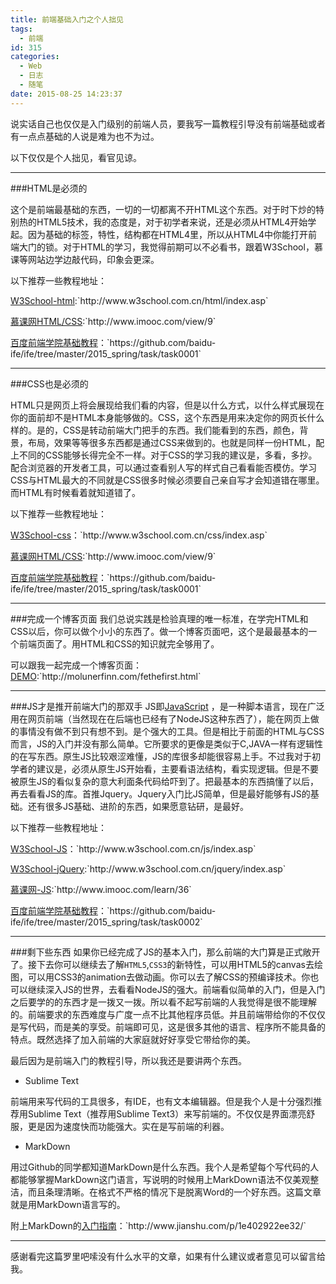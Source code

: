 ```yaml
---
title: 前端基础入门之个人拙见
tags:
  - 前端
id: 315
categories:
  - Web
  - 日志
  - 随笔
date: 2015-08-25 14:23:37
---
```


说实话自己也仅仅是入门级别的前端人员，要我写一篇教程引导没有前端基础或者有一点点基础的人说是难为也不为过。

以下仅仅是个人拙见，看官见谅。
<!--more-->
* * *

###HTML是必须的

这个是前端最基础的东西，一切的一切都离不开HTML这个东西。对于时下炒的特别热的HTML5技术，我的态度是，对于初学者来说，还是必须从HTML4开始学起。因为基础的标签，特性，结构都在HTML4里，所以从HTML4中你能打开前端大门的锁。对于HTML的学习，我觉得前期可以不必看书，跟着W3School，慕课等网站边学边敲代码，印象会更深。

以下推荐一些教程地址：

[W3School-html](http://www.w3school.com.cn/html/index.asp "http://www.w3school.com.cn/html/index.asp"):`http://www.w3school.com.cn/html/index.asp`

[慕课网HTML/CSS](http://www.imooc.com/view/9 "http://www.imooc.com/view/9"):`http://www.imooc.com/view/9`

[百度前端学院基础教程](https://github.com/baidu-ife/ife/tree/master/2015_spring/task/task0001 "https://github.com/baidu-ife/ife/tree/master/2015_spring/task/task0001")：`https://github.com/baidu-ife/ife/tree/master/2015_spring/task/task0001`

* * *

###CSS也是必须的

HTML只是网页上将会展现给我们看的内容，但是以什么方式，以什么样式展现在你的面前却不是HTML本身能够做的。CSS，这个东西是用来决定你的网页长什么样的。是的，CSS是转动前端大门把手的东西。我们能看到的东西，颜色，背景，布局，效果等等很多东西都是通过CSS来做到的。也就是同样一份HTML，配上不同的CSS能够长得完全不一样。对于CSS的学习我的建议是，多看，多抄。配合浏览器的开发者工具，可以通过查看别人写的样式自己看看能否模仿。学习CSS与HTML最大的不同就是CSS很多时候必须要自己亲自写才会知道错在哪里。而HTML有时候看着就知道错了。

以下推荐一些教程地址：

[W3School-css](http://www.w3school.com.cn/css/index.asp "http://www.w3school.com.cn/css/index.asp")：`http://www.w3school.com.cn/css/index.asp`

[慕课网HTML/CSS](http://www.imooc.com/view/9 "http://www.imooc.com/view/9"):`http://www.imooc.com/view/9`

[百度前端学院基础教程](https://github.com/baidu-ife/ife/tree/master/2015_spring/task/task0001 "https://github.com/baidu-ife/ife/tree/master/2015_spring/task/task0001")：`https://github.com/baidu-ife/ife/tree/master/2015_spring/task/task0001`

* * *

###完成一个博客页面
我们总说实践是检验真理的唯一标准，在学完HTML和CSS以后，你可以做个小小的东西了。做一个博客页面吧，这个是最最基本的一个前端页面了。用HTML和CSS的知识就完全够用了。

可以跟我一起完成一个博客页面： [DEMO](http://molunerfinn.com/fethefirst.html "http://molunerfinn.com/fethefirst.html"):`http://molunerfinn.com/fethefirst.html`

* * *

###JS才是推开前端大门的那双手
JS即[JavaScript](http://baike.baidu.com/link?url=OtBzCIKIV2Mh3ocZzSUqUUJxiONkRzqvaSunv25YM_P-2jqeATNfrTYMZmv5gqI64IHpcI59vCMz33h8dxXIC42XzifNzXUF5rRR2RjZCMJn9Dq7nCnqoUzBr_HBlYhd "http://baike.baidu.com/link?url=OtBzCIKIV2Mh3ocZzSUqUUJxiONkRzqvaSunv25YM_P-2jqeATNfrTYMZmv5gqI64IHpcI59vCMz33h8dxXIC42XzifNzXUF5rRR2RjZCMJn9Dq7nCnqoUzBr_HBlYhd") ，是一种脚本语言，现在广泛用在网页前端（当然现在在后端也已经有了NodeJS这种东西了），能在网页上做的事情没有做不到只有想不到。是个强大的工具。但是相比于前面的HTML与CSS而言，JS的入门并没有那么简单。它所要求的更像是类似于C,JAVA一样有逻辑性的在写东西。原生JS比较艰涩难懂，JS的库很多却能很容易上手。不过我对于初学者的建议是，必须从原生JS开始看，主要看语法结构，看实现逻辑。但是不要被原生JS的看似复杂的意大利面条代码给吓到了。把最基本的东西搞懂了以后，再去看看JS的库。首推Jquery。Jquery入门比JS简单，但是最好能够有JS的基础。还有很多JS基础、进阶的东西，如果愿意钻研，是最好。

以下推荐一些教程地址：

[W3School-JS](http://www.w3school.com.cn/js/index.asp "http://www.w3school.com.cn/js/index.asp")：`http://www.w3school.com.cn/js/index.asp`

[W3School-jQuery](http://www.w3school.com.cn/jquery/index.asp "http://www.w3school.com.cn/jquery/index.asp"):`http://www.w3school.com.cn/jquery/index.asp`

[慕课网-JS](http://www.imooc.com/learn/36 "http://www.imooc.com/learn/36"):`http://www.imooc.com/learn/36`

[百度前端学院基础教程](https://github.com/baidu-ife/ife/tree/master/2015_spring/task/task0002 "https://github.com/baidu-ife/ife/tree/master/2015_spring/task/task0002")：`https://github.com/baidu-ife/ife/tree/master/2015_spring/task/task0002`

* * *

###剩下些东西
如果你已经完成了JS的基本入门，那么前端的大门算是正式敞开了。接下去你可以继续去了解`HTML5`,`CSS3`的新特性，可以用HTML5的canvas去绘图，可以用CSS3的animation去做动画。你可以去了解CSS的预编译技术。你也可以继续深入JS的世界，去看看NodeJS的强大。前端看似简单的入门，但是入门之后要学的的东西才是一拨又一拨。所以看不起写前端的人我觉得是很不能理解的。前端要求的东西难度与广度一点不比其他程序员低。并且前端带给你的不仅仅是写代码，而是美的享受。前端即可见，这是很多其他的语言、程序所不能具备的特点。既然选择了加入前端的大家庭就好好享受它带给你的美。

最后因为是前端入门的教程引导，所以我还是要讲两个东西。

*   Sublime Text

前端用来写代码的工具很多，有IDE，也有文本编辑器。但是我个人是十分强烈推荐用Sublime Text（推荐用Sublime Text3）来写前端的。不仅仅是界面漂亮舒服，更是因为速度快而功能强大。实在是写前端的利器。

*   MarkDown

用过Github的同学都知道MarkDown是什么东西。我个人是希望每个写代码的人都能够掌握MarkDown这门语言，写说明的时候用上MarkDown语法不仅美观整洁，而且条理清晰。在格式不严格的情况下是脱离Word的一个好东西。这篇文章就是用MarkDown语言写的。

附上MarkDown的[入门指南](http://www.jianshu.com/p/1e402922ee32/ "http://www.jianshu.com/p/1e402922ee32/")：`http://www.jianshu.com/p/1e402922ee32/`

* * *

感谢看完这篇罗里吧嗦没有什么水平的文章，如果有什么建议或者意见可以留言给我。
